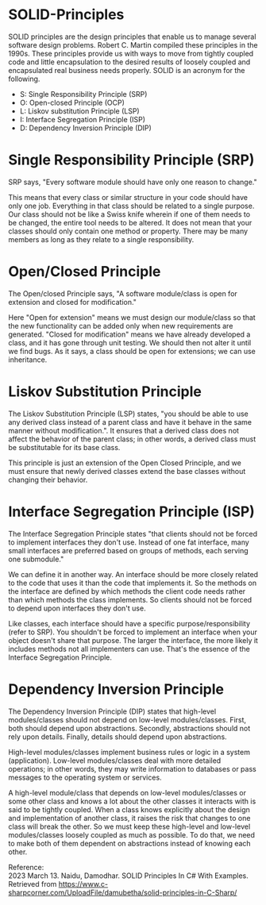# SOLID-Principles
SOLID principles are the design principles that enable us to manage several software design problems. Robert C. Martin compiled these principles in the 1990s. These principles provide us with ways to move from tightly coupled code and little encapsulation to the desired results of loosely coupled and encapsulated real business needs properly. SOLID is an acronym for the following.

- S: Single Responsibility Principle (SRP)
- O: Open-closed Principle (OCP)
- L: Liskov substitution Principle (LSP)
- I: Interface Segregation Principle (ISP)
- D: Dependency Inversion Principle (DIP)

# Single Responsibility Principle (SRP)
SRP says, "Every software module should have only one reason to change."

This means that every class or similar structure in your code should have only one job. Everything in that class should be related to a single purpose. Our class should not be like a Swiss knife wherein if one of them needs to be changed, the entire tool needs to be altered. It does not mean that your classes should only contain one method or property. There may be many members as long as they relate to a single responsibility.

# Open/Closed Principle
The Open/closed Principle says, "A software module/class is open for extension and closed for modification."

Here "Open for extension" means we must design our module/class so that the new functionality can be added only when new requirements are generated. "Closed for modification" means we have already developed a class, and it has gone through unit testing. We should then not alter it until we find bugs. As it says, a class should be open for extensions; we can use inheritance.

# Liskov Substitution Principle
The Liskov Substitution Principle (LSP) states, "you should be able to use any derived class instead of a parent class and have it behave in the same manner without modification.". It ensures that a derived class does not affect the behavior of the parent class; in other words, a derived class must be substitutable for its base class.

This principle is just an extension of the Open Closed Principle, and we must ensure that newly derived classes extend the base classes without changing their behavior.

# Interface Segregation Principle (ISP)
The Interface Segregation Principle states "that clients should not be forced to implement interfaces they don't use. Instead of one fat interface, many small interfaces are preferred based on groups of methods, each serving one submodule."

We can define it in another way. An interface should be more closely related to the code that uses it than the code that implements it. So the methods on the interface are defined by which methods the client code needs rather than which methods the class implements. So clients should not be forced to depend upon interfaces they don't use.

Like classes, each interface should have a specific purpose/responsibility (refer to SRP). You shouldn't be forced to implement an interface when your object doesn't share that purpose. The larger the interface, the more likely it includes methods not all implementers can use. That's the essence of the Interface Segregation Principle.


# Dependency Inversion Principle
The Dependency Inversion Principle (DIP) states that high-level modules/classes should not depend on low-level modules/classes. First, both should depend upon abstractions. Secondly, abstractions should not rely upon details. Finally, details should depend upon abstractions.

High-level modules/classes implement business rules or logic in a system (application). Low-level modules/classes deal with more detailed operations; in other words, they may write information to databases or pass messages to the operating system or services.

A high-level module/class that depends on low-level modules/classes or some other class and knows a lot about the other classes it interacts with is said to be tightly coupled. When a class knows explicitly about the design and implementation of another class, it raises the risk that changes to one class will break the other. So we must keep these high-level and low-level modules/classes loosely coupled as much as possible. To do that, we need to make both of them dependent on abstractions instead of knowing each other.


Reference:	
2023 March 13. Naidu, Damodhar. SOLID Principles In C# With Examples. Retrieved from https://www.c-sharpcorner.com/UploadFile/damubetha/solid-principles-in-C-Sharp/
